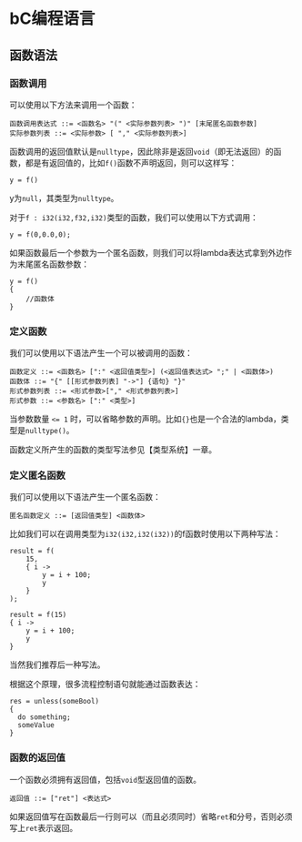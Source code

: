 # bC编程语言

## 函数语法

### 函数调用
可以使用以下方法来调用一个函数：

```bnf
函数调用表达式 ::= <函数名> "(" <实际参数列表> ")" [末尾匿名函数参数]
实际参数列表 ::= <实际参数> [ "," <实际参数列表>]
```

函数调用的返回值默认是`nulltype`，因此除非是返回`void`（即无法返回）的函数，都是有返回值的，比如`f()`函数不声明返回，则可以这样写：

```cb
y = f()
```

y为`null`，其类型为`nulltype`。

对于`f : i32(i32,f32,i32)`类型的函数，我们可以使用以下方式调用：

```cb
y = f(0,0.0,0);
```

如果函数最后一个参数为一个匿名函数，则我们可以将lambda表达式拿到外边作为末尾匿名函数参数：

```cb
y = f()
{
    //函数体
}
```

### 定义函数
我们可以使用以下语法产生一个可以被调用的函数：

```bnf
函数定义 ::= <函数名> [":" <返回值类型>] (<返回值表达式> ";" | <函数体>)
函数体 ::= "{" [[形式参数列表] "->"] {语句} "}"
形式参数列表 ::= <形式参数>["," <形式参数列表>]
形式参数 ::= <参数名> [":" <类型>]
```

当参数数量 `<= 1` 时，可以省略参数的声明。比如`{}`也是一个合法的lambda，类型是`nulltype()`。

函数定义所产生的函数的类型写法参见【类型系统】一章。

### 定义匿名函数
我们可以使用以下语法产生一个匿名函数：

```bnf
匿名函数定义 ::= [返回值类型] <函数体>
```

比如我们可以在调用类型为`i32(i32,i32(i32))`的f函数时使用以下两种写法：

```cb
result = f(
    15,
    { i ->
        y = i + 100;
        y
    }
);
```

```cb
result = f(15)
{ i ->
    y = i + 100;
    y
}
```

当然我们推荐后一种写法。

根据这个原理，很多流程控制语句就能通过函数表达：

```cb
res = unless(someBool)
{
  do something;
  someValue
}
```

### 函数的返回值

一个函数必须拥有返回值，包括`void`型返回值的函数。

```bnf
返回值 ::= ["ret"] <表达式>
```

如果返回值写在函数最后一行则可以（而且必须同时）省略`ret`和分号，否则必须写上`ret`表示返回。
